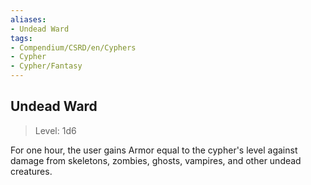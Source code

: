 ```yaml
---
aliases:
- Undead Ward
tags:
- Compendium/CSRD/en/Cyphers
- Cypher
- Cypher/Fantasy
---
```


  
## Undead Ward  
>Level: 1d6  
  
For one hour, the user gains Armor equal to the cypher's level against damage from skeletons, zombies, ghosts, vampires, and other undead creatures.